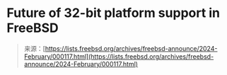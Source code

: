 <!--yml
category: 未分类
date: 2024-05-27 15:02:18
-->

# Future of 32-bit platform support in FreeBSD

> 来源：[https://lists.freebsd.org/archives/freebsd-announce/2024-February/000117.html](https://lists.freebsd.org/archives/freebsd-announce/2024-February/000117.html)